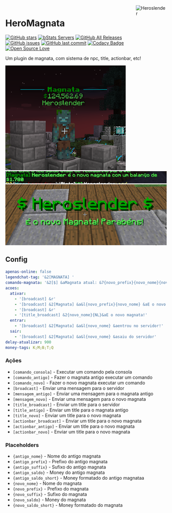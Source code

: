<img src="https://avatars1.githubusercontent.com/u/16785313?s=96&v=4" alt="Heroslender" title="Heroslender" align="right" height="96" width="96"/>

# HeroMagnata

[![GitHub stars](https://img.shields.io/github/stars/heroslender/HeroMagnata.svg)](https://github.com/heroslender/HeroMagnata/stargazers)
[![bStats Servers](https://img.shields.io/bstats/servers/1621.svg?color=1bcc1b)](https://bstats.org/plugin/bukkit/HeroMagnata)
[![GitHub All Releases](https://img.shields.io/github/downloads/heroslender/HeroMagnata/total.svg?logoColor=fff)](https://github.com/heroslender/HeroMagnata/releases/latest)
[![GitHub issues](https://img.shields.io/github/issues-raw/heroslender/HeroMagnata.svg?label=issues)](https://github.com/heroslender/HeroMagnata/issues)
[![GitHub last commit](https://img.shields.io/github/last-commit/heroslender/HeroMagnata.svg)](https://github.com/heroslender/HeroMagnata/commit)
[![Codacy Badge](https://api.codacy.com/project/badge/Grade/5239a5b8f99b4ed49902b6aaee63f1b2)](https://app.codacy.com/app/heroslender/HeroMagnata?utm_source=github.com&utm_medium=referral&utm_content=heroslender/HeroMagnata&utm_campaign=Badge_Grade_Dashboard)
[![Open Source Love](https://badges.frapsoft.com/os/v1/open-source.svg?v=103)](https://github.com/ellerbrock/open-source-badges/)

Um plugin de magnata, com sistema de npc, title, actionbar, etc!

![Preview](https://github.com/heroslender/HeroMagnata/raw/master/assets/preview_npc.png)
![Preview](https://github.com/heroslender/HeroMagnata/raw/master/assets/preview.png)
![Preview](https://github.com/heroslender/HeroMagnata/raw/master/assets/preview_title.png)

## Config

```yaml
apenas-online: false
legendchat-tag: '&2[MAGNATA] '
comando-magnata: '&2[$] &aMagnata atual: &7{novo_prefix}{novo_nome}{novo_suffix} &8- &e{novo_saldo}'
acoes:
  ativar:
    - '[broadcast] &r'
    - '[broadcast] &2[Magnata] &a&l{novo_prefix}{novo_nome} &aE o novo magnata com um balanco de &a&l${novo_saldo}'
    - '[broadcast] &r'
    - '[title_broadcast] &2{novo_nome}{NL}&aE o novo magnata!'
  entrar:
    - '[broadcast] &2[Magnata] &a&l{novo_nome} &aentrou no servidor!'
  sair:
    - '[broadcast] &2[Magnata] &a&l{novo_nome} &asaiu do servidor'
delay-atualizar: 900
money-tags: K;M;B;T;Q
```

### Ações

-   `[comando_consola]` - Executar um comando pela consola
-   `[comando_antigo]` - Fazer o magnata antigo executar um comando
-   `[comando_novo]` - Fazer o novo magnata executar um comando
-   `[broadcast]` - Enviar uma mensagem para o servidor
-   `[mensagem_antigo]` - Enviar uma mensagem para o magnata antigo
-   `[mensagem_novo]` - Enviar uma mensagem para o novo magnata
-   `[title_broadcast]` - Enviar um title para o servidor
-   `[title_antigo]` - Enviar um title para o magnata antigo
-   `[title_novo]` - Enviar um title para o novo magnata
-   `[actionbar_broadcast]` - Enviar um title para o novo magnata
-   `[actionbar_antigo]` - Enviar um title para o novo magnata
-   `[actionbar_novo]` - Enviar um title para o novo magnata

### Placeholders

-   `{antigo_nome}` - Nome do antigo magnata
-   `{antigo_prefix}` - Prefixo do antigo magnata
-   `{antigo_suffix}` - Sufixo do antigo magnata
-   `{antigo_saldo}` - Money do antigo magnata
-   `{antigo_saldo_short}` - Money formatado do antigo magnataa
-   `{novo_nome}` - Nome do magnata
-   `{novo_prefix}` - Prefixo do magnata
-   `{novo_suffix}` - Sufixo do magnata
-   `{novo_saldo}` - Money do magnata
-   `{novo_saldo_short}` - Money formatado do magnata
